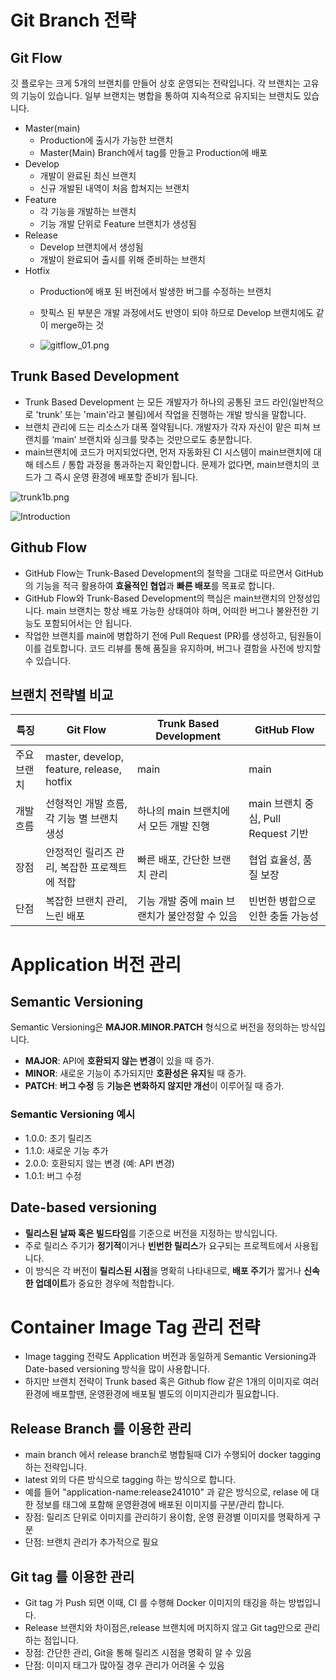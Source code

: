 

# Git Branch 전략

## Git Flow

깃 플로우는 크게 5개의 브랜치를 만들어 상호 운영되는 전략입니다. 각 브랜치는 고유의 기능이 있습니다. 일부 브랜치는 병합을 통하여 지속적으로 유지되는 브랜치도 있습니다.

 - Master(main)
   - Production에 출시가 가능한 브랜치
   - Master(Main) Branch에서 tag를 만들고 Production에 배포
- Develop
  - 개발이 완료된 최신 브랜치
  - 신규 개발된 내역이 처음 합쳐지는 브랜치
- Feature
  - 각 기능을 개발하는 브랜치
  - 기능 개발 단위로 Feature 브랜치가 생성됨
- Release
  - Develop 브랜치에서 생성됨
  - 개발이 완료되어 출시를 위해 준비하는 브랜치
- Hotfix
  - Production에 배포 된 버전에서 발생한 버그를 수정하는 브랜치
  - 핫픽스 된 부분은 개발 과정에서도 반영이 되야 하므로 Develop 브랜치에도 같이 merge하는 것
  
  
  
  - ![gitflow_01.png](./10.브랜치전략.assets/gitflow_01-3bfa77ad-ba39-4d0e-946b-47d433f3184e.png)

## Trunk Based Development

- Trunk Based Development 는 모든 개발자가 하나의 공통된 코드 라인(일반적으로 'trunk' 또는 'main'라고 불림)에서 작업을 진행하는 개발 방식을 말합니다.
- 브랜치 관리에 드는 리소스가 대폭 절약됩니다. 개발자가 각자 자신이 맡은 피쳐 브랜치를 ‘main’ 브랜치와 싱크를 맞추는 것만으로도 충분합니다.
- main브랜치에 코드가 머지되었다면, 먼저 자동화된 CI 시스템이 main브랜치에 대해 테스트 / 통합 과정을 통과하는지 확인합니다. 문제가 없다면, main브랜치의 코드가 그 즉시 운영 환경에 배포할 준비가 됩니다.

![trunk1b.png](./10.브랜치전략.assets/trunk1b-d338f9ab-12fd-4f27-8543-da2b21723986.png)



![Introduction](./10.브랜치전략.assets/trunk1c.png)







## Github Flow

- GitHub Flow는 Trunk-Based Development의 철학을 그대로 따르면서 GitHub의 기능을 적극 활용하여 **효율적인 협업**과 **빠른 배포**를 목표로 합니다.
- GitHub Flow와 Trunk-Based Development의 핵심은  main브랜치의 안정성입니다. main 브랜치는 항상 배포 가능한 상태여야 하며, 어떠한 버그나 불완전한 기능도 포함되어서는 안 됩니다.
- 작업한 브랜치를 main에 병합하기 전에 Pull Request (PR)를 생성하고, 팀원들이 이를 검토합니다. 코드 리뷰를 통해 품질을 유지하며, 버그나 결함을 사전에 방지할 수 있습니다.

## 브랜치 전략별 비교

| 특징        | Git Flow                                     | Trunk Based Development                       | GitHub Flow                         |
| ----------- | -------------------------------------------- | --------------------------------------------- | ----------------------------------- |
| 주요 브랜치 | master, develop, feature, release, hotfix    | main                                          | main                                |
| 개발 흐름   | 선형적인 개발 흐름, 각 기능 별 브랜치 생성   | 하나의 main 브랜치에서 모든 개발 진행         | main 브랜치 중심, Pull Request 기반 |
| 장점        | 안정적인 릴리즈 관리, 복잡한 프로젝트에 적합 | 빠른 배포, 간단한 브랜치 관리                 | 협업 효율성, 품질 보장              |
| 단점        | 복잡한 브랜치 관리, 느린 배포                | 기능 개발 중에 main 브랜치가 불안정할 수 있음 | 빈번한 병합으로 인한 충돌 가능성    |





# Application 버전 관리

## Semantic Versioning

Semantic Versioning은 **MAJOR.MINOR.PATCH** 형식으로 버전을 정의하는 방식입니다.

- **MAJOR**: API에 **호환되지 않는 변경**이 있을 때 증가.
- **MINOR**: 새로운 기능이 추가되지만 **호환성은 유지**될 때 증가.
- **PATCH**: **버그 수정** 등 **기능은 변화하지 않지만 개선**이 이루어질 때 증가.

### Semantic Versioning 예시

- 1.0.0: 초기 릴리즈
- 1.1.0: 새로운 기능 추가
- 2.0.0: 호환되지 않는 변경 (예: API 변경)
- 1.0.1: 버그 수정

## Date-based versioning

- **릴리스된 날짜 혹은 빌드타임**를 기준으로 버전을 지정하는 방식입니다. 
- 주로 릴리스 주기가 **정기적**이거나 **빈번한 릴리스**가 요구되는 프로젝트에서 사용됩니다. 
- 이 방식은 각 버전이 **릴리스된 시점**을 명확히 나타내므로, **배포 주기**가 짧거나 **신속한 업데이트**가 중요한 경우에 적합합니다.

# Container Image Tag 관리 전략

- Image tagging 전략도 Application 버전과 동일하게 Semantic Versioning과 Date-based versioning 방식을 많이 사용합니다. 
- 하지만 브랜치 전략이 Trunk based 혹은 Github flow 같은 1개의 이미지로 여러 환경에 배포할땐, 운영환경에 배포될 별도의 이미지관리가 필요합니다. 

## Release Branch 를 이용한 관리

- main branch 에서 release branch로 병합될때 CI가 수행되어 docker tagging 하는 전략입니다.
- latest 외의 다른 방식으로 tagging 하는 방식으로 합니다.
- 예를 들어 "application-name:release241010" 과 같은 방식으로, relase 에 대한 정보를 태그에 포함해 운영환경에 배포된 이미지를 구분/관리 합니다.
- 장점: 릴리즈 단위로 이미지를 관리하기 용이함, 운영 환경별 이미지를 명확하게 구분
- 단점: 브랜치 관리가 추가적으로 필요

## Git tag 를 이용한 관리

- Git tag 가 Push 되면 이때, CI 를 수행해 Docker 이미지의 태깅을 하는 방법입니다.
- Release 브랜치와 차이점은,release 브랜치에 머지하지 않고 Git tag만으로 관리하는 점입니다.
- 장점: 간단한 관리, Git을 통해 릴리즈 시점을 명확히 알 수 있음
- 단점: 이미지 태그가 많아질 경우 관리가 어려울 수 있음